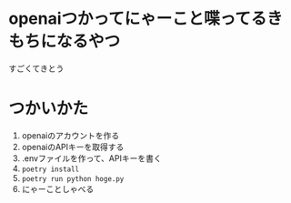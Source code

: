 # openaiつかってにゃーこと喋ってるきもちになるやつ
すごくてきとう
# つかいかた
1. openaiのアカウントを作る
2. openaiのAPIキーを取得する
3. .envファイルを作って、APIキーを書く
4. `poetry install`
5. `poetry run python hoge.py`
6. にゃーことしゃべる